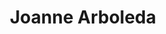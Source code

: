 ---
layout: side-module
title: "Joanne Arboleda"
text: "Joanne specializes in quirky and charming graphic illustrations, responsive web design, and bunny-whisperer to boot!"
role: "Co-founder, Designer"
button: "Joanne's Portfolio"
URL: "http://synchrohalo.github.io"
image: "assets/images/team/ja.png"
---